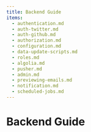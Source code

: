 ```yaml
---
title: Backend Guide
items:
  - authentication.md
  - auth-twitter.md
  - auth-github.md
  - authorization.md
  - configuration.md
  - data-update-scripts.md
  - roles.md
  - algolia.md
  - pusher.md
  - admin.md
  - previewing-emails.md
  - notification.md
  - scheduled-jobs.md
---
```


# Backend Guide

